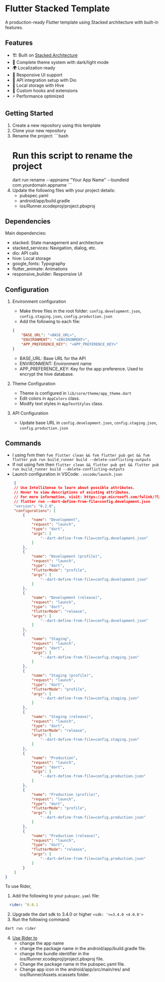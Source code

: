 # Flutter Stacked Template

A production-ready Flutter template using Stacked architecture with built-in features.

## Features

- 🏗️ Built on [Stacked Architecture](https://stacked.filledstacks.com/)
- 🎨 Complete theme system with dark/light mode
- 🌍 Localization ready
- 📱 Responsive UI support
- 🔄 API integration setup with Dio
- 💾 Local storage with Hive
- 🎯 Custom hooks and extensions
- ⚡ Performance optimized

## Getting Started

1. Create a new repository using this template
2. Clone your new repository
3. Rename the project:   ```bash
   # Run this script to rename the project
   dart run rename --appname "Your App Name" --bundleid com.yourdomain.appname   ```
4. Update the following files with your project details:
   - pubspec.yaml
   - android/app/build.gradle
   - ios/Runner.xcodeproj/project.pbxproj


## Dependencies

Main dependencies:
- stacked: State management and architecture
- stacked_services: Navigation, dialog, etc.
- dio: API calls
- hive: Local storage
- google_fonts: Typography
- flutter_animate: Animations
- responsive_builder: Responsive UI

## Configuration

1. Environment configuration
    - Make three files in the root folder: `config.development.json`, `config.staging.json`, `config.production.json`
    - Add the following to each file:
    ```json
    {
        "BASE_URL": "<BASE_URL>",
        "ENVIRONMENT": "<ENVIRONMENT>",
        "APP_PREFERENCE_KEY": "<APP_PREFERENCE_KEY>"
    }
    ```
    - BASE_URL: Base URL for the API
    - ENVIRONMENT: Environment name
    - APP_PREFERENCE_KEY: Key for the app preference. Used to encrypt the hive database.

2. Theme Configuration
   - Theme is configured in `lib/core/theme/app_theme.dart`
   - Edit colors in `AppColors` class.
   - Modify text styles in `AppTextStyles` class.

3. API Configuration
   - Update base URL in `config.development.json`, `config.staging.json`, `config.production.json`

## Commands
- I using fvm then `fvm flutter clean && fvm flutter pub get && fvm flutter pub run build_runner build --delete-conflicting-outputs`
- If not using fvm then `flutter clean && flutter pub get && flutter pub run build_runner build --delete-conflicting-outputs`
- Launch configuration in VSCode: `.vscode/launch.json`
```json
    {
    // Use IntelliSense to learn about possible attributes.
    // Hover to view descriptions of existing attributes.
    // For more information, visit: https://go.microsoft.com/fwlink/?linkid=830387
    // flutter run --dart-define-from-file=config.development.json
    "version": "0.2.0",
    "configurations": [
        {
            "name": "Development",
            "request": "launch",
            "type": "dart",
            "args": [
                "--dart-define-from-file=config.development.json"
            ]
        },
        {
            "name": "Development (profile)",
            "request": "launch",
            "type": "dart",
            "flutterMode": "profile",
            "args": [
                "--dart-define-from-file=config.development.json"
            ]
        },
        {
            "name": "Development (release)",
            "request": "launch",
            "type": "dart",
            "flutterMode": "release",
            "args": [
                "--dart-define-from-file=config.development.json"
            ]
        },
        {
            "name": "Staging",
            "request": "launch",
            "type": "dart",
            "args": [
                "--dart-define-from-file=config.staging.json"
            ]
        },
        {
            "name": "Staging (profile)",
            "request": "launch",
            "type": "dart",
            "flutterMode": "profile",
            "args": [
                "--dart-define-from-file=config.staging.json"
            ]
        },
        {
            "name": "Staging (release)",
            "request": "launch",
            "type": "dart",
            "flutterMode": "release",
            "args": [
                "--dart-define-from-file=config.staging.json"
            ]
        },
        {
            "name": "Production",
            "request": "launch",
            "type": "dart",
            "args": [
                "--dart-define-from-file=config.production.json"
            ]
        },
        {
            "name": "Production (profile)",
            "request": "launch",
            "type": "dart",
            "flutterMode": "profile",
            "args": [
                "--dart-define-from-file=config.production.json"
            ]
        },
        {
            "name": "Production (release)",
            "request": "launch",
            "type": "dart",
            "flutterMode": "release",
            "args": [
                "--dart-define-from-file=config.production.json"
            ]
        }
    ]
}
```








To use Rider, 
1. Add the following to your `pubspec.yaml` file:
```yaml
  rider: ^0.0.1
```
2. Upgrade the dart sdk to 3.4.0 or higher `<sdk: '>=3.4.0 <4.0.0'>`
3. Run the following command:
```bash
dart run rider
```
4. [Use Rider to ](https://pub.dev/packages/rider)
   - change the app name
   - change the package name in the android/app/build.gradle file.
   - change the bundle identifier in the ios/Runner.xcodeproj/project.pbxproj file.
   - Change the package name in the pubspec.yaml file.
   - Change app icon in the android/app/src/main/res/ and ios/Runner/Assets.xcassets folder.    